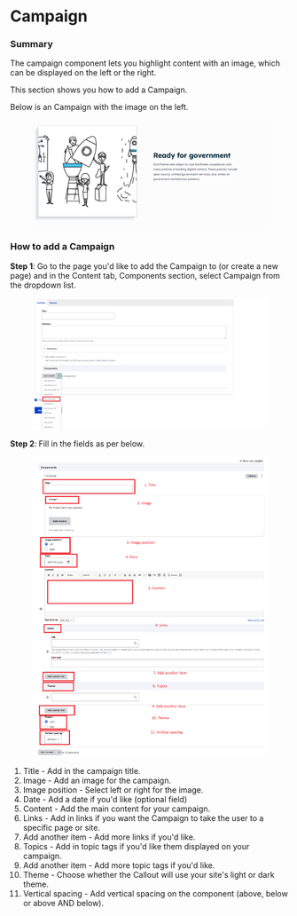 # Campaign

### Summary&#x20;

The campaign component lets you highlight content with an image, which can be displayed on the left or the right.&#x20;

This section shows you how to add a Campaign.&#x20;

Below is an Campaign with the image on the left.&#x20;

<figure><img src="../../.gitbook/assets/image (6).png" alt=""><figcaption></figcaption></figure>

### How to add a Campaign

**Step 1**: Go to the page you'd like to add the Campaign to (or create a new page) and in the Content tab, Components section, select Campaign from the dropdown list.&#x20;

<figure><img src="../../.gitbook/assets/image (68).png" alt=""><figcaption></figcaption></figure>

**Step 2**: Fill in the fields as per below.

<figure><img src="../../.gitbook/assets/image (122).png" alt=""><figcaption></figcaption></figure>

1. Title - Add in the campaign title.
2. Image - Add an image for the campaign.
3. Image position - Select left or right for the image.&#x20;
4. Date - Add a date if you'd like (optional field)
5. Content - Add the main content for your campaign.
6. Links - Add in links if you want the Campaign to take the user to a specific page or site.&#x20;
7. Add another item - Add more links if you'd like.
8. Topics - Add in topic tags if you'd like them displayed on your campaign.&#x20;
9. Add another item - Add more topic tags if you'd like.
10. Theme - Choose whether the Callout will use your site's light or dark theme.
11. Vertical spacing - Add vertical spacing on the component (above, below or above AND below).



